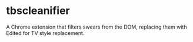 tbscleanifier
=============

A Chrome extension that filters swears from the DOM, replacing them with Edited for TV style replacement.
